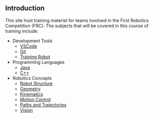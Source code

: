 ## Introduction

This site host training material for teams involved in the First Robotics Competition (FRC). The subjects that will be covered in this course of training include:

- Development Tools
  - [VSCode](Tools/VSCode.md)
  - [Git](Tools/git.md)
  - [Training Robot](Tools/trainingRobot.md)
- Programming Languages
  - [Java](Languages/Java/intro.md)
  - [C++](Languages/CPP/intro.md)
- Robotics Concepts
  - [Robot Structure](Concepts/RobotStructure/intro.md)
  - [Geometry](Concepts/Geometry/intro.md)
  - [Kinematics](Concepts/Kinematics/intro.md)
  - [Motion Control](Concepts/Motion/intro.md)
  - [Paths and Trajectories](Concepts/Trajectory/intro.md)
  - [Vision](Concepts/Vision/intro.md)


